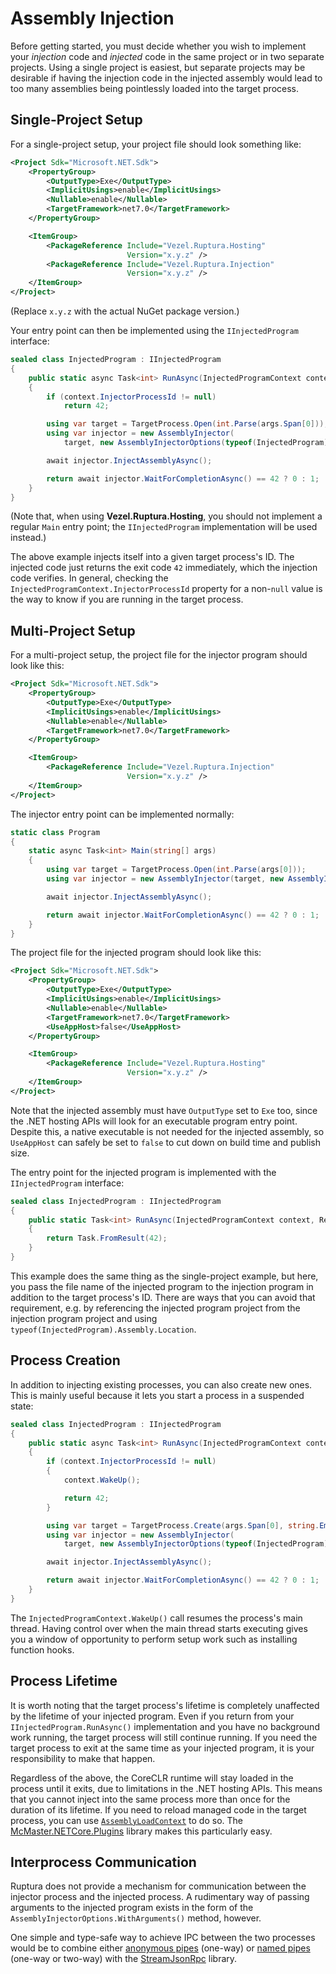 # Assembly Injection

Before getting started, you must decide whether you wish to implement your
*injection* code and *injected* code in the same project or in two separate
projects. Using a single project is easiest, but separate projects may be
desirable if having the injection code in the injected assembly would lead to
too many assemblies being pointlessly loaded into the target process.

## Single-Project Setup

For a single-project setup, your project file should look something like:

```xml
<Project Sdk="Microsoft.NET.Sdk">
    <PropertyGroup>
        <OutputType>Exe</OutputType>
        <ImplicitUsings>enable</ImplicitUsings>
        <Nullable>enable</Nullable>
        <TargetFramework>net7.0</TargetFramework>
    </PropertyGroup>

    <ItemGroup>
        <PackageReference Include="Vezel.Ruptura.Hosting"
                          Version="x.y.z" />
        <PackageReference Include="Vezel.Ruptura.Injection"
                          Version="x.y.z" />
    </ItemGroup>
</Project>
```

(Replace `x.y.z` with the actual NuGet package version.)

Your entry point can then be implemented using the `IInjectedProgram` interface:

```csharp
sealed class InjectedProgram : IInjectedProgram
{
    public static async Task<int> RunAsync(InjectedProgramContext context, ReadOnlyMemory<string> args)
    {
        if (context.InjectorProcessId != null)
            return 42;

        using var target = TargetProcess.Open(int.Parse(args.Span[0]));
        using var injector = new AssemblyInjector(
            target, new AssemblyInjectorOptions(typeof(InjectedProgram).Assembly.Location));

        await injector.InjectAssemblyAsync();

        return await injector.WaitForCompletionAsync() == 42 ? 0 : 1;
    }
}
```

(Note that, when using **Vezel.Ruptura.Hosting**, you should not implement a
regular `Main` entry point; the `IInjectedProgram` implementation will be used
instead.)

The above example injects itself into a given target process's ID. The injected
code just returns the exit code `42` immediately, which the injection code
verifies. In general, checking the `InjectedProgramContext.InjectorProcessId`
property for a non-`null` value is the way to know if you are running in the
target process.

## Multi-Project Setup

For a multi-project setup, the project file for the injector program should look
like this:

```xml
<Project Sdk="Microsoft.NET.Sdk">
    <PropertyGroup>
        <OutputType>Exe</OutputType>
        <ImplicitUsings>enable</ImplicitUsings>
        <Nullable>enable</Nullable>
        <TargetFramework>net7.0</TargetFramework>
    </PropertyGroup>

    <ItemGroup>
        <PackageReference Include="Vezel.Ruptura.Injection"
                          Version="x.y.z" />
    </ItemGroup>
</Project>
```

The injector entry point can be implemented normally:

```csharp
static class Program
{
    static async Task<int> Main(string[] args)
    {
        using var target = TargetProcess.Open(int.Parse(args[0]));
        using var injector = new AssemblyInjector(target, new AssemblyInjectorOptions(args[1]));

        await injector.InjectAssemblyAsync();

        return await injector.WaitForCompletionAsync() == 42 ? 0 : 1;
    }
}
```

The project file for the injected program should look like this:

```xml
<Project Sdk="Microsoft.NET.Sdk">
    <PropertyGroup>
        <OutputType>Exe</OutputType>
        <ImplicitUsings>enable</ImplicitUsings>
        <Nullable>enable</Nullable>
        <TargetFramework>net7.0</TargetFramework>
        <UseAppHost>false</UseAppHost>
    </PropertyGroup>

    <ItemGroup>
        <PackageReference Include="Vezel.Ruptura.Hosting"
                          Version="x.y.z" />
    </ItemGroup>
</Project>
```

Note that the injected assembly must have `OutputType` set to `Exe` too, since
the .NET hosting APIs will look for an executable program entry point. Despite
this, a native executable is not needed for the injected assembly, so
`UseAppHost` can safely be set to `false` to cut down on build time and publish
size.

The entry point for the injected program is implemented with the
`IInjectedProgram` interface:

```csharp
sealed class InjectedProgram : IInjectedProgram
{
    public static Task<int> RunAsync(InjectedProgramContext context, ReadOnlyMemory<string> args)
    {
        return Task.FromResult(42);
    }
}
```

This example does the same thing as the single-project example, but here, you
pass the file name of the injected program to the injection program in addition
to the target process's ID. There are ways that you can avoid that requirement,
e.g. by referencing the injected program project from the injection program
project and using `typeof(InjectedProgram).Assembly.Location`.

## Process Creation

In addition to injecting existing processes, you can also create new ones. This
is mainly useful because it lets you start a process in a suspended state:

```csharp
sealed class InjectedProgram : IInjectedProgram
{
    public static async Task<int> RunAsync(InjectedProgramContext context, ReadOnlyMemory<string> args)
    {
        if (context.InjectorProcessId != null)
        {
            context.WakeUp();

            return 42;
        }

        using var target = TargetProcess.Create(args.Span[0], string.Empty, null, suspended: true);
        using var injector = new AssemblyInjector(
            target, new AssemblyInjectorOptions(typeof(InjectedProgram).Assembly.Location));

        await injector.InjectAssemblyAsync();

        return await injector.WaitForCompletionAsync() == 42 ? 0 : 1;
    }
}
```

The `InjectedProgramContext.WakeUp()` call resumes the process's main thread.
Having control over when the main thread starts executing gives you a window of
opportunity to perform setup work such as installing function hooks.

## Process Lifetime

It is worth noting that the target process's lifetime is completely unaffected
by the lifetime of your injected program. Even if you return from your
`IInjectedProgram.RunAsync()` implementation and you have no background work
running, the target process will still continue running. If you need the target
process to exit at the same time as your injected program, it is your
responsibility to make that happen.

Regardless of the above, the CoreCLR runtime will stay loaded in the process
until it exits, due to limitations in the .NET hosting APIs. This means that you
cannot inject into the same process more than once for the duration of its
lifetime. If you need to reload managed code in the target process, you can use
[`AssemblyLoadContext`](https://docs.microsoft.com/en-us/dotnet/api/system.runtime.loader.assemblyloadcontext)
to do so. The
[McMaster.NETCore.Plugins](https://github.com/natemcmaster/DotNetCorePlugins)
library makes this particularly easy.

## Interprocess Communication

Ruptura does not provide a mechanism for communication between the injector
process and the injected process. A rudimentary way of passing arguments to the
injected program exists in the form of the
`AssemblyInjectorOptions.WithArguments()` method, however.

One simple and type-safe way to achieve IPC between the two processes would be
to combine either
[anonymous pipes](https://docs.microsoft.com/en-us/dotnet/standard/io/how-to-use-anonymous-pipes-for-local-interprocess-communication)
(one-way) or
[named pipes](https://docs.microsoft.com/en-us/dotnet/standard/io/how-to-use-named-pipes-for-network-interprocess-communication)
(one-way or two-way) with the
[StreamJsonRpc](https://github.com/microsoft/vs-streamjsonrpc) library.
